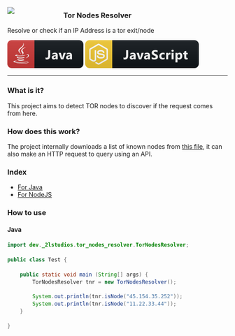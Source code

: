 <img src="https://github.com/sammwyy/tor-nodes-resolver/blob/master/assets/icon.png" width="128px" align="left"><h3>Tor Nodes Resolver</h3>
<p>Resolve or check if an IP Address is a tor exit/node</p>
<p><img src="https://raw.githubusercontent.com/MikeCodesDotNET/ColoredBadges/master/svg/dev/languages/java.svg"> <img src="https://raw.githubusercontent.com/MikeCodesDotNET/ColoredBadges/master/svg/dev/languages/js.svg"></p>

<hr>

### What is it?
This project aims to detect TOR nodes to discover if the request comes from here.

### How does this work?
The project internally downloads a list of known nodes from [this file](https://raw.githubusercontent.com/sammwyy/tor-nodes-resolver/master/assets/nodes.txt), it can also make an HTTP request to query using an API.

### Index
- [For Java](https://github.com/sammwyy/tor-nodes-resolver/tree/master/java)
- [For NodeJS](https://github.com/sammwyy/tor-nodes-resolver/tree/master/nodejs)

### How to use
#### Java
```java
import dev._2lstudios.tor_nodes_resolver.TorNodesResolver;

public class Test {

    public static void main (String[] args) {
        TorNodesResolver tnr = new TorNodesResolver();

        System.out.println(tnr.isNode("45.154.35.252"));
        System.out.println(tnr.isNode("11.22.33.44"));
    }   

}
```
